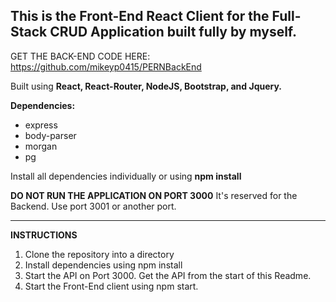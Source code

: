 ## This is the Front-End React Client for the Full-Stack CRUD Application built fully by myself.

GET THE BACK-END CODE HERE:
https://github.com/mikeyp0415/PERNBackEnd

Built using <strong>React, React-Router, NodeJS, Bootstrap, and Jquery.</strong>

<strong>Dependencies:</strong>

- express
- body-parser
- morgan
- pg

Install all dependencies individually or using <strong>npm install</strong>

<strong>DO NOT RUN THE APPLICATION ON PORT 3000</strong> It's reserved for the Backend. Use port 3001 or another port.

<hr>

<strong>INSTRUCTIONS</strong>

1. Clone the repository into a directory
2. Install dependencies using npm install
3. Start the API on Port 3000. Get the API from the start of this Readme.
4. Start the Front-End client using npm start.
